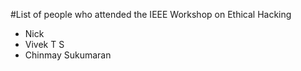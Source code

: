 #List of people who attended the IEEE Workshop on Ethical Hacking

- Nick
- Vivek T S
- Chinmay Sukumaran
